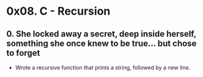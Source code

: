 # 0x08. C - Recursion

## 0. She locked away a secret, deep inside herself, something she once knew to be true... but chose to forget
* Wrote a recursive function that prints a string, followed by a new line.
